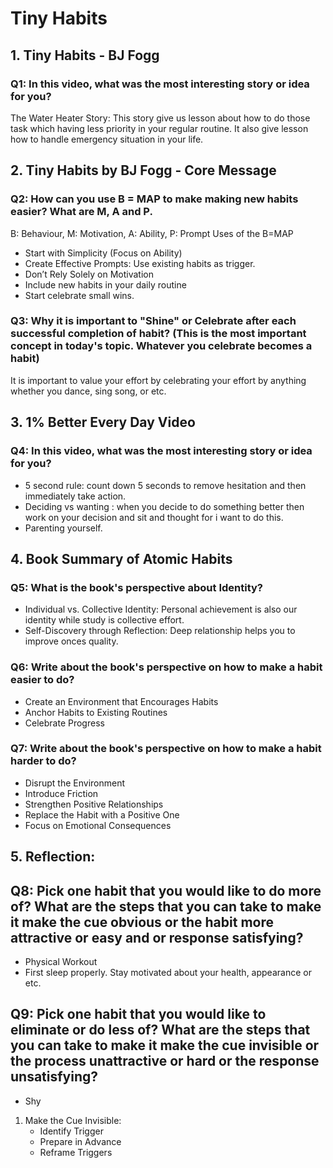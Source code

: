 # Tiny Habits

## 1. Tiny Habits - BJ Fogg
### Q1: In this video, what was the most interesting story or idea for you?
The Water Heater Story: This story give us lesson about how to do those task which having less priority in your regular routine. It also give lesson how to handle emergency situation in your life.

## 2. Tiny Habits by BJ Fogg - Core Message
### Q2: How can you use B = MAP to make making new habits easier? What are M, A and P.
B: Behaviour, M: Motivation, A: Ability, P: Prompt
Uses of the B=MAP
* Start with Simplicity (Focus on Ability)
* Create Effective Prompts: Use existing habits as trigger.
* Don’t Rely Solely on Motivation
* Include new habits in your daily routine
* Start celebrate small wins.

### Q3: Why it is important to "Shine" or Celebrate after each successful completion of habit? (This is the most important concept in today's topic. Whatever you celebrate becomes a habit)
It is important to value your effort by celebrating your effort by anything whether you dance, sing song, or etc.

## 3. 1% Better Every Day Video
### Q4: In this video, what was the most interesting story or idea for you?
* 5 second rule: count down 5 seconds to remove hesitation and then immediately take action.
* Deciding vs wanting : when you decide to do something better then work on your decision and sit and thought for i want to do this.
* Parenting yourself.

## 4. Book Summary of Atomic Habits
### Q5: What is the book's perspective about Identity?
* Individual vs. Collective Identity: Personal achievement is also our identity while study is collective effort.
* Self-Discovery through Reflection: Deep relationship helps you to improve onces quality.

### Q6: Write about the book's perspective on how to make a habit easier to do?
* Create an Environment that Encourages Habits
* Anchor Habits to Existing Routines
* Celebrate Progress

### Q7: Write about the book's perspective on how to make a habit harder to do?
* Disrupt the Environment
* Introduce Friction
* Strengthen Positive Relationships
* Replace the Habit with a Positive One
* Focus on Emotional Consequences

## 5. Reflection:
## Q8: Pick one habit that you would like to do more of? What are the steps that you can take to make it make the cue obvious or the habit more attractive or easy and or response satisfying?
* Physical Workout
* First sleep properly. Stay motivated about your health, appearance or etc.

## Q9: Pick one habit that you would like to eliminate or do less of? What are the steps that you can take to make it make the cue invisible or the process unattractive or hard or the response unsatisfying?
* Shy
1. Make the Cue Invisible:
   * Identify Trigger
   * Prepare in Advance
   * Reframe Triggers

